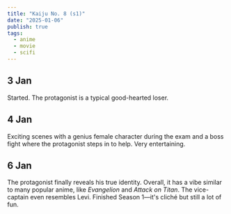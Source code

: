 ```yaml
---
title: "Kaiju No. 8 (s1)"
date: "2025-01-06"
publish: true
tags:
  - anime
  - movie
  - scifi
---
```


## 3 Jan

Started. The protagonist is a typical good-hearted loser.

## 4 Jan

Exciting scenes with a genius female character during the exam and a boss fight where the protagonist steps in to help. Very entertaining.

## 6 Jan

The protagonist finally reveals his true identity. Overall, it has a vibe similar to many popular anime, like _Evangelion_ and _Attack on Titan_. The vice-captain even resembles Levi. Finished Season 1—it's cliché but still a lot of fun.
